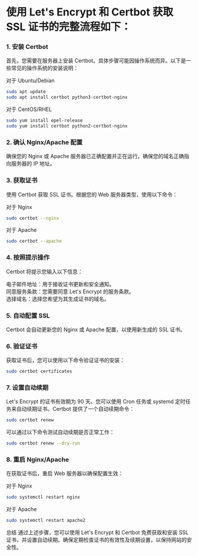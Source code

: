 # 使用 Let's Encrypt 和 Certbot 获取 SSL 证书的完整流程如下：

### 1. 安装 Certbot
首先，您需要在服务器上安装 Certbot。具体步骤可能因操作系统而异。以下是一些常见的操作系统的安装说明：

对于 Ubuntu/Debian
``` bash
sudo apt update
sudo apt install certbot python3-certbot-nginx
```
对于 CentOS/RHEL
``` bash
sudo yum install epel-release
sudo yum install certbot python2-certbot-nginx
```
### 2. 确认 Nginx/Apache 配置
确保您的 Nginx 或 Apache 服务器已正确配置并正在运行。确保您的域名正确指向服务器的 IP 地址。

### 3. 获取证书
使用 Certbot 获取 SSL 证书。根据您的 Web 服务器类型，使用以下命令：

对于 Nginx
``` bash
sudo certbot --nginx
```
对于 Apache
``` bash
sudo certbot --apache
```
### 4. 按照提示操作
Certbot 将提示您输入以下信息：

电子邮件地址：用于接收证书更新和安全通知。<br>
同意服务条款：您需要同意 Let's Encrypt 的服务条款。<br>
选择域名：选择您希望为其生成证书的域名。<br>

### 5. 自动配置 SSL
Certbot 会自动更新您的 Nginx 或 Apache 配置，以使用新生成的 SSL 证书。

### 6. 验证证书
获取证书后，您可以使用以下命令验证证书的安装：

``` bash
sudo certbot certificates
```
### 7. 设置自动续期
Let's Encrypt 的证书有效期为 90 天。您可以使用 Cron 任务或 systemd 定时任务来自动续期证书。Certbot 提供了一个自动续期命令：

``` bash
sudo certbot renew
```
可以通过以下命令测试自动续期是否正常工作：

``` bash
sudo certbot renew --dry-run
```
### 8. 重启 Nginx/Apache
在获取证书后，重启 Web 服务器以确保配置生效：

对于 Nginx
``` bash
sudo systemctl restart nginx
```
对于 Apache
``` bash
sudo systemctl restart apache2
```
总结
通过上述步骤，您可以使用 Let's Encrypt 和 Certbot 免费获取和安装 SSL 证书，并设置自动续期。确保定期检查证书的有效性及续期设置，以保持网站的安全性。